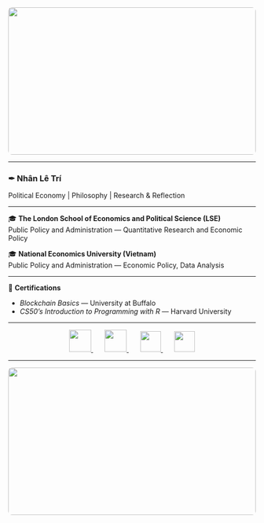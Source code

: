 <div align="center">
  <img src="https://i.imgur.com/n3y46Y2.jpg" style="width: 100%; max-height: 300px; object-fit: cover; border-radius: 8px;">
</div>

---

### ✒︎ Nhân Lê Trí  
Political Economy | Philosophy | Research & Reflection

---

🎓 **The London School of Economics and Political Science (LSE)**  
Public Policy and Administration — Quantitative Research and Economic Policy  

🎓 **National Economics University (Vietnam)**  
Public Policy and Administration — Economic Policy, Data Analysis  

---

📜 **Certifications**  
- *Blockchain Basics* — University at Buffalo 
- *CS50’s Introduction to Programming with R* — Harvard University  

---
<!-- Social icons section -->
<p align="center">

  <!-- GitHub -->
  <a href="https://github.com/letrinhandn" title="GitHub">
    <img src="https://skillicons.dev/icons?i=github&theme=dark" width="45"/>
  </a>
  &#8287;&#8287;&#8287;&#8287;&#8287;

  <!-- Email -->
  <a href="mailto:letrinhan123@gmail.com" title="Email">
    <img src="https://skillicons.dev/icons?i=gmail&theme=dark" width="45"/>
  </a>
  &#8287;&#8287;&#8287;&#8287;&#8287;

  <!-- LinkedIn -->
  <a href="https://www.linkedin.com/in/letrinhan/" title="LinkedIn">
    <img width="42px" src="https://cdn.jsdelivr.net/gh/devicons/devicon/icons/linkedin/linkedin-original.svg" />
  </a>
  &#8287;&#8287;&#8287;&#8287;&#8287;

  <!-- ORCID -->
  <a href="https://orcid.org/0009-0004-6075-4119" title="ORCID">
    <img width="42px" src="https://upload.wikimedia.org/wikipedia/commons/0/06/ORCID_iD.svg" />
  </a>

</p>


---

<div align="center">
  <img src="https://i.imgur.com/WpGqeip.jpg" style="width: 100%; max-height: 300px; object-fit: cover; border-radius: 8px;">
</div>
